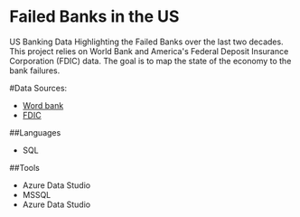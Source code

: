# Failed Banks in the US
 US Banking Data Highlighting the Failed Banks over the last two decades. This project relies on World Bank and America's Federal Deposit Insurance Corporation (FDIC) data. The goal is to map the state of the economy to the bank failures.

 #Data Sources:
 - [Word bank](https://data.worldbank.org/indicator/FP.CPI.TOTL.ZG?locations=US)
 - [FDIC](https://www.fdic.gov/resources/resolutions/bank-failures/failed-bank-list/)
 
 ##Languages
 - SQL

 ##Tools
 - Azure Data Studio
 - MSSQL
 - Azure Data Studio
